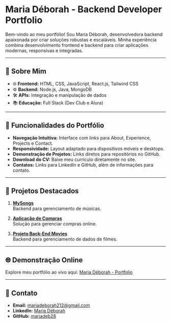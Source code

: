 # Maria Déborah - Backend Developer Portfolio

Bem-vindo ao meu portfólio! Sou Maria Déborah, desenvolvedora backend apaixonada por criar soluções robustas e escaláveis. Minha experiência combina desenvolvimento frontend e backend para criar aplicações modernas, responsivas e integradas.

---

## 🌟 Sobre Mim

- 🌐 **Frontend:** HTML, CSS, JavaScript, React.js, Tailwind CSS  
- ⚙️ **Backend:** Node.js, Java, MongoDB  
- 🛠️ **APIs:** Integração e manipulação de dados  
- 📚 **Educação:** Full Stack (Dev Club e Alura)

---

## 🚀 Funcionalidades do Portfólio

- **Navegação Intuitiva:** Interface com links para About, Experience, Projects e Contact.  
- **Responsividade:** Layout adaptado para dispositivos móveis e desktops.  
- **Demonstração de Projetos:** Links diretos para repositórios no GitHub.  
- **Download do CV:** Baixe meu currículo diretamente no site.  
- **Contatos:** Links para LinkedIn e GitHub, além de informações para contato.

---

## 📝 Projetos Destacados

1. **[MySongs](https://github.com/mariadeb28/mysongs)**  
   Backend para gerenciamento de músicas.

2. **[Aplicação de Compras](https://github.com/mariadeb28/AplicacaoDeCompras)**  
   Solução para gerenciar compras online.

3. **[Projeto Back-End Movies](https://github.com/mariadeb28/Projeto-Back-End-Movies)**  
   Backend para gerenciamento de dados de filmes.

---

## 🌐 Demonstração Online

Explore meu portfólio ao vivo aqui: [Maria Déborah - Portfolio](https://github.com/mariadeb28)

---

## 📩 Contato

- **Email:** [mariadeborah212@gmail.com](mailto:mariadeborah212@gmail.com)  
- **LinkedIn:** [Maria Déborah](https://linkedin.com/in/maria-deborah/)  
- **GitHub:** [mariadeb28](https://github.com/mariadeb28)


